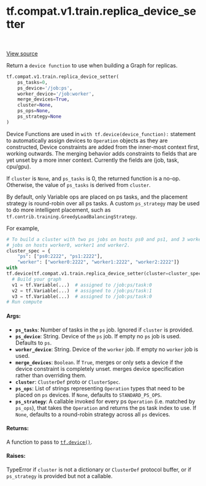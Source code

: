 <div itemscope itemtype="http://developers.google.com/ReferenceObject">
<meta itemprop="name" content="tf.compat.v1.train.replica_device_setter" />
<meta itemprop="path" content="Stable" />
</div>

# tf.compat.v1.train.replica_device_setter

<!-- Insert buttons -->

<table class="tfo-notebook-buttons tfo-api" align="left">
</table>

<a target="_blank" href="/code/stable/tensorflow/python/training/device_setter.py">View source</a>



<!-- Start diff -->
Return a `device function` to use when building a Graph for replicas.

``` python
tf.compat.v1.train.replica_device_setter(
    ps_tasks=0,
    ps_device='/job:ps',
    worker_device='/job:worker',
    merge_devices=True,
    cluster=None,
    ps_ops=None,
    ps_strategy=None
)
```



<!-- Placeholder for "Used in" -->

Device Functions are used in `with tf.device(device_function):` statement to
automatically assign devices to `Operation` objects as they are constructed,
Device constraints are added from the inner-most context first, working
outwards. The merging behavior adds constraints to fields that are yet unset
by a more inner context. Currently the fields are (job, task, cpu/gpu).

If `cluster` is `None`, and `ps_tasks` is 0, the returned function is a no-op.
Otherwise, the value of `ps_tasks` is derived from `cluster`.

By default, only Variable ops are placed on ps tasks, and the placement
strategy is round-robin over all ps tasks. A custom `ps_strategy` may be used
to do more intelligent placement, such as
`tf.contrib.training.GreedyLoadBalancingStrategy`.

For example,

```python
# To build a cluster with two ps jobs on hosts ps0 and ps1, and 3 worker
# jobs on hosts worker0, worker1 and worker2.
cluster_spec = {
    "ps": ["ps0:2222", "ps1:2222"],
    "worker": ["worker0:2222", "worker1:2222", "worker2:2222"]}
with
tf.device(tf.compat.v1.train.replica_device_setter(cluster=cluster_spec)):
  # Build your graph
  v1 = tf.Variable(...)  # assigned to /job:ps/task:0
  v2 = tf.Variable(...)  # assigned to /job:ps/task:1
  v3 = tf.Variable(...)  # assigned to /job:ps/task:0
# Run compute
```

#### Args:


* <b>`ps_tasks`</b>: Number of tasks in the `ps` job.  Ignored if `cluster` is
  provided.
* <b>`ps_device`</b>: String.  Device of the `ps` job.  If empty no `ps` job is used.
  Defaults to `ps`.
* <b>`worker_device`</b>: String.  Device of the `worker` job.  If empty no `worker`
  job is used.
* <b>`merge_devices`</b>: `Boolean`. If `True`, merges or only sets a device if the
  device constraint is completely unset. merges device specification rather
  than overriding them.
* <b>`cluster`</b>: `ClusterDef` proto or `ClusterSpec`.
* <b>`ps_ops`</b>: List of strings representing `Operation` types that need to be
  placed on `ps` devices.  If `None`, defaults to `STANDARD_PS_OPS`.
* <b>`ps_strategy`</b>: A callable invoked for every ps `Operation` (i.e. matched by
  `ps_ops`), that takes the `Operation` and returns the ps task index to
  use.  If `None`, defaults to a round-robin strategy across all `ps`
  devices.


#### Returns:

A function to pass to <a href="../../../../tf/device.md"><code>tf.device()</code></a>.



#### Raises:

TypeError if `cluster` is not a dictionary or `ClusterDef` protocol buffer,
or if `ps_strategy` is provided but not a callable.
